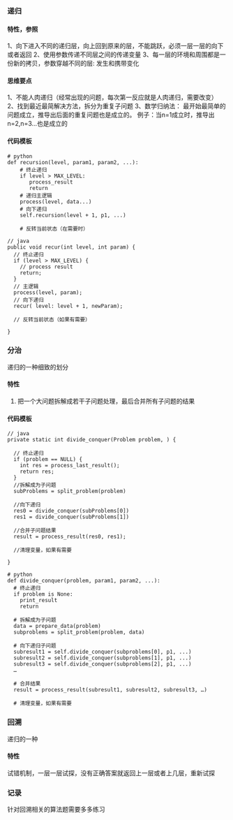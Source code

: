 ### 递归

#### 特性，参照
1、向下进入不同的递归层，向上回到原来的层，不能跳跃，必须一层一层的向下或者返回
2、使用参数传递不同层之间的传递变量
3、每一层的环境和周围都是一份新的拷贝，参数穿越不同的层: 发生和携带变化

#### 思维要点
1、不能人肉递归（经常出现的问题，每次第一反应就是人肉递归，需要改变）
2、找到最近最简解决方法，拆分为重复子问题
3、数学归纳法： 最开始最简单的问题成立，推导出后面的重复问题也是成立的。 例子：当n=1成立时，推导出n=2,n=3...也是成立的


#### 代码模板
```
# python
def recursion(level, param1, param2, ...): 
    # 终止递归
    if level > MAX_LEVEL: 
	   process_result 
	   return 
    # 递归主逻辑
    process(level, data...) 
    # 向下递归
    self.recursion(level + 1, p1, ...) 

    # 反转当前状态（在需要时）
```

```
// java
public void recur(int level, int param) { 
  // 终止递归
  if (level > MAX_LEVEL) { 
    // process result 
    return; 
  }
  // 主逻辑
  process(level, param); 
  // 向下递归
  recur( level: level + 1, newParam); 

  // 反转当前状态（如果有需要）
 
}
```


### 分治
递归的一种细致的划分

#### 特性
1. 把一个大问题拆解成若干子问题处理，最后合并所有子问题的结果



#### 代码模板

```
// java
private static int divide_conquer(Problem problem, ) {
  
  // 终止递归
  if (problem == NULL) {
    int res = process_last_result();
    return res;     
  }
  //拆解成为子问题
  subProblems = split_problem(problem)
  
  //向下递归
  res0 = divide_conquer(subProblems[0])
  res1 = divide_conquer(subProblems[1])
  
  //合并子问题结果
  result = process_result(res0, res1);
  
  //清理变量，如果有需要
 
}
```

```
# python
def divide_conquer(problem, param1, param2, ...): 
  # 终止递归 
  if problem is None: 
	print_result 
	return 

  # 拆解成为子问题
  data = prepare_data(problem) 
  subproblems = split_problem(problem, data) 

  # 向下递归子问题 
  subresult1 = self.divide_conquer(subproblems[0], p1, ...) 
  subresult2 = self.divide_conquer(subproblems[1], p1, ...) 
  subresult3 = self.divide_conquer(subproblems[2], p1, ...) 
  …

  # 合并结果
  result = process_result(subresult1, subresult2, subresult3, …)
	
  # 清理变量，如果有需要
```

### 回溯
递归的一种

#### 特性
试错机制，一层一层试探，没有正确答案就返回上一层或者上几层，重新试探

### 记录
针对回溯相关的算法题需要多多练习